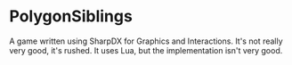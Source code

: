 PolygonSiblings
===============

A game written using SharpDX for Graphics and Interactions. It's not really very good, it's rushed. It uses Lua, but the implementation isn't very good.
